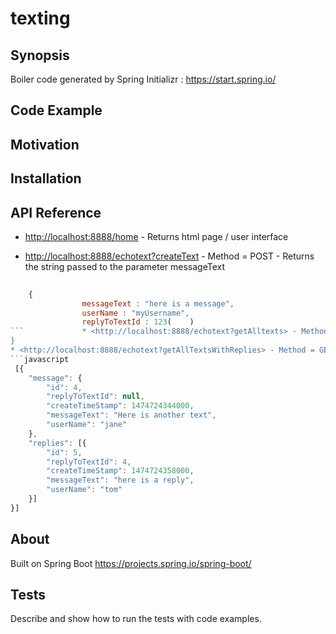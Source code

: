 # texting


## Synopsis

Boiler code generated by Spring Initializr : <https://start.spring.io/>

## Code Example


## Motivation


## Installation



## API Reference
* <http://localhost:8888/home> - Returns html page / user interface

* <http://localhost:8888/echotext?createText> - Method = POST - Returns the string passed to the parameter messageText 	
```javascript
		
	{	
		    	messageText : "here is a message",	
		    	userName : "myUsername",
		    	replyToTextId : 123(	)	
```			    * <http://localhost:8888/echotext?getAlltexts> - Method = GET - Returns all texts 	
}
* <http://localhost:8888/echotext?getAllTextsWithReplies> - Method = GET - Returns all texts along with any replies
```javascript
 [{
	"message": {
		"id": 4,
		"replyToTextId": null,
		"createTimeStamp": 1474724344000,
		"messageText": "Here is another text",
		"userName": "jane"
	},
	"replies": [{
		"id": 5,
		"replyToTextId": 4,
		"createTimeStamp": 1474724358000,
		"messageText": "here is a reply",
		"userName": "tom"
	}]
}]
```

## About
Built on Spring Boot <https://projects.spring.io/spring-boot/>

## Tests

Describe and show how to run the tests with code examples.


